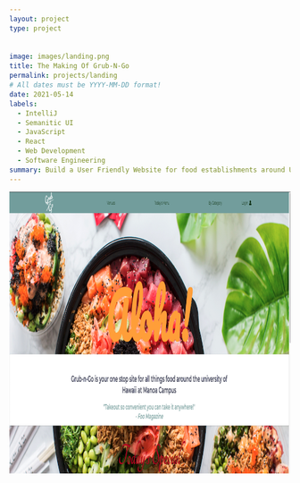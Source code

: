 ```yaml
---
layout: project
type: project


image: images/landing.png
title: The Making Of Grub-N-Go
permalink: projects/landing
# All dates must be YYYY-MM-DD format!
date: 2021-05-14
labels:
  - IntelliJ
  - Semanitic UI
  - JavaScript
  - React
  - Web Development
  - Software Engineering
summary: Build a User Friendly Website for food establishments around University of Hawaii at Manoa
---
```


<img class="ui medium right floated rounded image" src="../images/landing.png">
